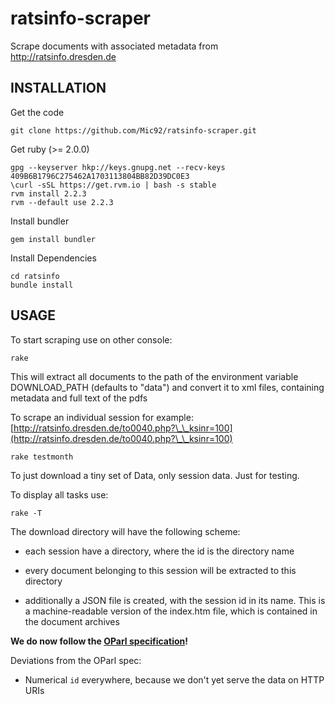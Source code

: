 ratsinfo-scraper
================

Scrape documents with associated metadata from http://ratsinfo.dresden.de

INSTALLATION
------------

Get the code

    git clone https://github.com/Mic92/ratsinfo-scraper.git

Get ruby (>= 2.0.0)

    gpg --keyserver hkp://keys.gnupg.net --recv-keys 409B6B1796C275462A1703113804BB82D39DC0E3
    \curl -sSL https://get.rvm.io | bash -s stable
    rvm install 2.2.3
    rvm --default use 2.2.3

Install bundler

    gem install bundler

Install Dependencies

    cd ratsinfo
    bundle install

USAGE
-----
To start scraping use on other console:

    rake

This will extract all documents to the path of the environment variable DOWNLOAD_PATH (defaults to "data") and convert it to xml files, containing metadata and full text of the pdfs

To scrape an individual session for example: [http://ratsinfo.dresden.de/to0040.php?\_\_ksinr=100](http://ratsinfo.dresden.de/to0040.php?\_\_ksinr=100)

    rake testmonth

To just download a tiny set of Data, only session data. Just for testing.

To display all tasks use:

    rake -T

The download directory will have the following scheme:

- each session have a directory, where the id is the directory name
- every document belonging to this session will be extracted to this directory

- additionally a JSON file is created, with the session id in its name. This is a machine-readable
  version of the index.htm file, which is contained in the document archives


**We do now follow the [OParl specification](https://oparl.org/spezifikation/online-ansicht/)!**

Deviations from the OParl spec:

* Numerical `id` everywhere, because we don't yet serve the data on HTTP URIs


